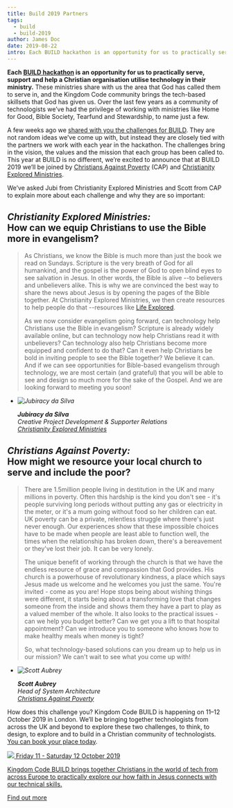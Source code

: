 ```yaml
---
title: Build 2019 Partners
tags:
  - build
  - build-2019
author: James Doc
date: 2019-08-22
intro: Each BUILD hackathon is an opportunity for us to practically serve a Christian ministry use tech well. A few weeks ago we shared with you the challenges for BUILD. Today, we're excited to announce that at BUILD 2019 we’ll be joined by…
---
```


**Each [BUILD hackathon](https://kingdomcode.org.uk/build/) is an opportunity for us to practically serve, support and help a Christian organisation utilise technology in their ministry.** These ministries share with us the area that God has called them to serve in, and the Kingdom Code community brings the tech-based skillsets that God has given us. Over the last few years as a community of technologists we’ve had the privilege of working with ministries like Home for Good, Bible Society, Tearfund and Stewardship, to name just a few.

A few weeks ago we [shared with you the challenges for BUILD](https://kingdomcode.org.uk/blog/2019/build-19-challenges/). They are not random ideas we’ve come up with, but instead they are closely tied with the partners we work with each year in the hackathon. The challenges bring in the vision, the values and the mission that each group has been called to. This year at BUILD is no different, we’re excited to announce that at BUILD 2019 we’ll be joined by [Christians Against Poverty](https://capuk.org/) (CAP) and [Christianity Explored Ministries](https://explo.red/Groups/302038/Get_involved/About_us/About_us.aspx).

We’ve asked Jubi from Christianity Explored Ministries and Scott from CAP to explain more about each challenge and why they are so important:

<h2 id="build:cem"><em>Christianity Explored Ministries:</em><br />How can we equip Christians to use the Bible more in evangelism?</h2>

> As Christians, we know the Bible is much more than just the book we read on Sundays. Scripture is the very breath of God for all humankind, and the gospel is the power of God to open blind eyes to see salvation in Jesus. In other words, the Bible is alive --to believers and unbelievers alike. This is why we are convinced the best way to share the news about Jesus is by opening the pages of the Bible together. At Christianity Explored Ministries, we then create resources to help people do that --resources like [Life Explored](http://www.life.explo.red/).
>
> As we now consider evangelism going forward, can technology help Christians use the Bible in evangelism? Scripture is already widely available online, but can technology now help Christians read it with unbelievers? Can technology also help Christians become more equipped and confident to do that? Can it even help Christians be bold in inviting people to see the Bible together? We believe it can. And if we can see opportunities for Bible-based evangelism through technology, we are most certain (and grateful) that you will be able to see and design so much more for the sake of the Gospel. And we are looking forward to meeting you soon!

<cite>
  <ul class="peopleList">
  <li class="peopleList__person">
    <img src="/_assets/img/people/jubiracy-filho-cem-kingdom-code.jpg" alt="Jubiracy da Silva" class="peopleList__person__img">

  <p><strong>Jubiracy da Silva</strong><br />
  Creative Project Development & Supporter Relations<br />
  <a href="https://www.explo.red/Groups/302038/Get_involved/About_us/About_us.aspx">Christianity Explored Ministries</a></p>
  </li>
  </ul>
</cite>

<h2 id="build:cap"><em>Christians Against Poverty:</em><br />How might we resource your local church to serve and include the poor?</h2>

> There are 1.5million people living in destitution in the UK and many millions in poverty. Often this hardship is the kind you don't see - it's people surviving long periods without putting any gas or electricity in the meter, or it's a mum going without food so her children can eat. UK poverty can be a private, relentless struggle where there's just never enough. Our experiences show that these impossible choices have to be made when people are least able to function well, the times when the relationship has broken down, there's a bereavement or they've lost their job. It can be very lonely.
>
> The unique benefit of working through the church is that we have the endless resource of grace and compassion that God provides. His church is a powerhouse of revolutionary kindness, a place which says Jesus made us welcome and he welcomes you just the same. You're invited - come as you are! Hope stops being about wishing things were different, it starts being about a transforming love that changes someone from the inside and shows them they have a part to play as a valued member of the whole. It also looks to the practical issues - can we help you budget better? Can we get you a lift to that hospital appointment? Can we introduce you to someone who knows how to make healthy meals when money is tight?
>
> So, what technology-based solutions can you dream up to help us in our mission? We can't wait to see what you come up with!

<cite>
  <ul class="peopleList">
  <li class="peopleList__person">
    <img src="/_assets/img/people/scott-aubrey-cap-kingdom-code.jpg" alt="Scott Aubrey" class="peopleList__person__img">

  <p><strong>Scott Aubrey</strong><br />
  Head of System Architecture<br />
  <a href="https://capuk.org/">Christians Against Poverty</a></p>
  </li>
  </ul>
</cite>

How does this challenge you? Kingdom Code BUILD is happening on 11–12 October 2019 in London. We’ll be bringing together technologists from across the UK and beyond to explore these two challenges, to think, to design, to explore and to build in a Christian community of technologists. [You can book your place today](/build).

<section class="promo">

  <a class="promo__content" href="/build">

  <img class="promo__content__logo" src="/_assets/misc/build.svg" />

  <date>
    Friday 11 - Saturday 12 October 2019
  </date>

  <p>
    Kingdom Code BUILD brings together Christians in the world of tech from across Europe to practically explore our how faith in Jesus connects with our technical skills.
  </p>

  <p>
    <span class="promo__content__button">
      Find out more
    </span>
  </p>
  </a>
</section>
